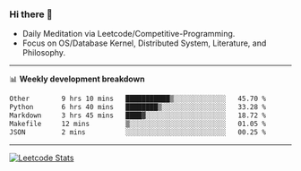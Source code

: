 ### Hi there 👋
* Daily Meditation via Leetcode/Competitive-Programming.
* Focus on OS/Database Kernel, Distributed System, Literature, and Philosophy.

-------

📊 **Weekly development breakdown**
<!--START_SECTION:waka-->

```txt
Other        9 hrs 10 mins   ███████████▒░░░░░░░░░░░░░   45.70 %
Python       6 hrs 40 mins   ████████▒░░░░░░░░░░░░░░░░   33.28 %
Markdown     3 hrs 45 mins   ████▓░░░░░░░░░░░░░░░░░░░░   18.72 %
Makefile     12 mins         ▒░░░░░░░░░░░░░░░░░░░░░░░░   01.05 %
JSON         2 mins          ░░░░░░░░░░░░░░░░░░░░░░░░░   00.25 %
```

<!--END_SECTION:waka-->

-------

[![Leetcode Stats](https://leetcard.jacoblin.cool/hzhang413?font=Fira+Mono)](https://leetcode.com/fxrc)
<!-- ![image](./cyberpunk-ghost-in-the-shell.gif)
![image](./gis-archive.png) -->
